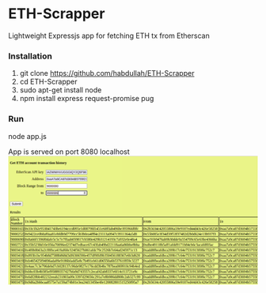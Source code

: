 # ETH-Scrapper
Lightweight Expressjs app for fetching ETH tx from Etherscan

### Installation
1. git clone https://github.com/habdullah/ETH-Scrapper
2. cd ETH-Scrapper
3. sudo apt-get install node
4. npm install express request-promise pug

### Run
node app.js

App is served on port 8080 localhost
![alt text](https://github.com/habdullah/ETH-Scrapper/blob/master/screen.png?raw=true)
